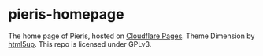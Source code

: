 # pieris-homepage

The home page of Pieris, hosted on [Cloudflare Pages](https://pages.cloudflare.com). Theme Dimension by [html5up](https://html5up.net/dimension). This repo is licensed under GPLv3.
